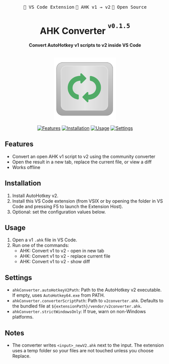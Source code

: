 <div align="center"><kbd></kbd>  <kbd>🧩 VS Code Extension</kbd> <kbd>🔁 AHK v1 → v2</kbd> <kbd>📂 Open Source</kbd>  <kbd></kbd></div>
<h1 align="center">AHK Converter <sup><sup><kbd>v0.1.5</kbd></sup></sup></h1>

<div align="center">
  <strong>Convert AutoHotkey v1 scripts to v2 inside VS Code</strong>
  <br>
  <br>
  <p align="center"><img src="media/AHK_Convert_mini.png" alt="AHK Converter icon" width="196"></p>
</div>

<div align="center">
  <p>
    <a href="#features"><img src="https://img.shields.io/badge/Features-blue?style=for-the-badge" alt="Features"></a>
    <a href="#installation"><img src="https://img.shields.io/badge/Install-green?style=for-the-badge" alt="Installation"></a>
    <a href="#usage"><img src="https://img.shields.io/badge/Usage-purple?style=for-the-badge" alt="Usage"></a>
    <a href="#settings"><img src="https://img.shields.io/badge/Settings-orange?style=for-the-badge" alt="Settings"></a>
  </p>
</div>

## Features

- Convert an open AHK v1 script to v2 using the community converter
- Open the result in a new tab, replace the current file, or view a diff
- Works offline

## Installation

1. Install AutoHotkey v2.
2. Install this VS Code extension (from VSIX or by opening the folder in VS Code and pressing F5 to launch the Extension Host).
3. Optional: set the configuration values below.

## Usage

1. Open a v1 `.ahk` file in VS Code.
2. Run one of the commands:
   - AHK: Convert v1 to v2 - open in new tab
   - AHK: Convert v1 to v2 - replace current file
   - AHK: Convert v1 to v2 - show diff

## Settings

- `ahkConverter.autoHotkeyV2Path`: Path to the AutoHotkey v2 executable. If empty, uses `AutoHotkey64.exe` from PATH.
- `ahkConverter.converterScriptPath`: Path to `v2converter.ahk`. Defaults to the bundled file at `${extensionPath}/vendor/v2converter.ahk`.
- `ahkConverter.strictWindowsOnly`: If true, warn on non-Windows platforms.

## Notes

- The converter writes `<input>_newV2.ahk` next to the input. The extension uses a temp folder so your files are not touched unless you choose Replace.
